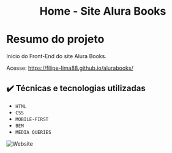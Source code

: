 <h1 align="center"> Home - Site Alura Books </h1>

# Resumo do projeto
Início do Front-End do site Alura Books.

Acesse:
https://filipe-lima88.github.io/alurabooks/

## ✔️ Técnicas e tecnologias utilizadas

- `HTML`
- `CSS`
- `MOBILE-FIRST`
- `BEM`
- `MEDIA QUERIES`

<img alt="Website" src="https://img.shields.io/website?style=for-the-badge&url=https%3A%2F%2Ffilipe-lima88.github.io%2Falurabook%2F">
